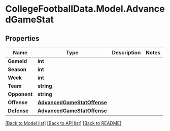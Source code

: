 # CollegeFootballData.Model.AdvancedGameStat

## Properties

Name | Type | Description | Notes
------------ | ------------- | ------------- | -------------
**GameId** | **int** |  | 
**Season** | **int** |  | 
**Week** | **int** |  | 
**Team** | **string** |  | 
**Opponent** | **string** |  | 
**Offense** | [**AdvancedGameStatOffense**](AdvancedGameStatOffense.md) |  | 
**Defense** | [**AdvancedGameStatOffense**](AdvancedGameStatOffense.md) |  | 

[[Back to Model list]](../../README.md#documentation-for-models) [[Back to API list]](../../README.md#documentation-for-api-endpoints) [[Back to README]](../../README.md)


